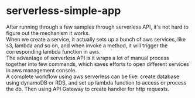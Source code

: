 # serverless-simple-app

After running through a few samples through serverless API, it's not hard to figure out the mechanism it works.<br/>
When we create a service, it actually sets up a bunch of aws services, like s3, lambda and so on, and when invoke a method,
it will trigger the corresponding lambda function in aws.<br/>
The advantage of serverless API is it wraps a lot of manual process together into few commands, which saves efforts to open different services in aws management console.<br/>
A complete workflow using aws serverless can be like: create database using dynamoDB or RDS, and set up lambda function to access or process the db. Then using API Gateway to create handler for http requests.
